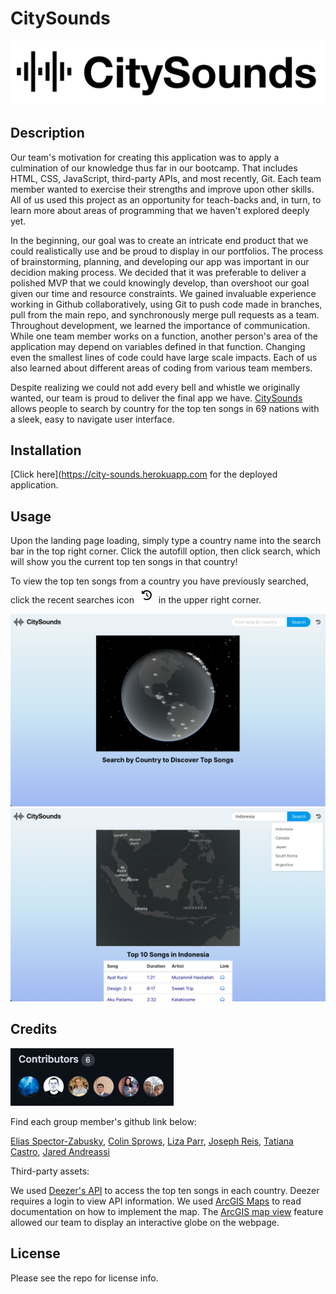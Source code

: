 # CitySounds

![CitySounds logo](./assets/images/city-sounds.png)

## Description

Our team's motivation for creating this application was to apply a culmination of our knowledge thus far in our bootcamp. That includes HTML, CSS, JavaScript, third-party APIs, and most recently, Git. Each team member wanted to exercise their strengths and improve upon other skills. All of us used this project as an opportunity for teach-backs and, in turn, to learn more about areas of programming that we haven't explored deeply yet. 

In the beginning, our goal was to create an intricate end product that we could realistically use and be proud to display in our portfolios. The process of brainstorming, planning, and developing our app was important in our decidion making process. We decided that it was preferable to deliver a polished MVP that we could knowingly develop, than overshoot our goal given our time and resource constraints. We gained invaluable experience working in Github collaboratively, using Git to push code made in branches, pull from the main repo, and synchronously merge pull requests as a team. Throughout development, we learned the importance of communication. While one team member works on a function, another person's area of the application may depend on variables defined in that function. Changing even the smallest lines of code could have large scale impacts. Each of us also learned about different areas of coding from various team members. 

Despite realizing we could not add every bell and whistle we originally wanted, our team is proud to deliver the final app we have. [CitySounds](https://jandreassi.github.io/city-sounds/) allows people to search by country for the top ten songs in 69 nations with a sleek, easy to navigate user interface. 

## Installation 

[Click here](https://city-sounds.herokuapp.com for the deployed application.

## Usage

Upon the landing page loading, simply type a country name into the search bar in the top right corner. Click the autofill option, then click search, which will show you the current top ten songs in that country!

To view the top ten songs from a country you have previously searched, click the recent searches icon  ![rewinding clock](./assets/images/rewinding-clock.png)  in the upper right corner.

![CitySounds landing page](./assets/images/city-sounds-homepage.png)
![CitySounds top ten songs and recent searches](./assets/images/city-sounds-recent-searches.png)

## Credits

![Contributors to CitySounds](./assets/images/contributors.png)

Find each group member's github link below:

[Elias Spector-Zabusky](https://github.com/ColdWeatherBoyy), [Colin Sprows](https://github.com/ColinSprows), [Liza Parr](https://github.com/lparr30), [Joseph Reis](https://github.com/JosephReis646), [Tatiana Castro](https://github.com/tatys5394), [Jared Andreassi](https://github.com/jAndreassi)

Third-party assets:

We used [Deezer's API](https://developers.deezer.com/) to access the top ten songs in each country. Deezer requires a login to view API information. 
We used [ArcGIS Maps](https://developers.arcgis.com/javascript/latest/) to read documentation on how to implement the map. 
The [ArcGIS map view](https://developers.arcgis.com/javascript/latest/api-reference/esri-views-MapView.html) feature allowed our team to display an interactive globe on the webpage.

## License

Please see the repo for license info.
